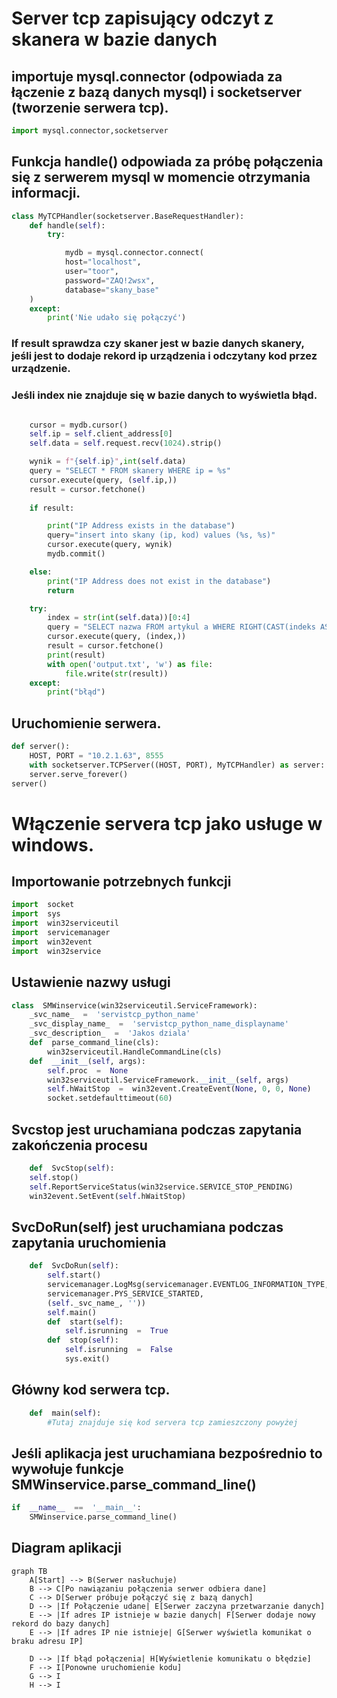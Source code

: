 # **Server tcp zapisujący odczyt z skanera w bazie danych**
## importuje mysql.connector (odpowiada za łączenie z bazą danych mysql) i socketserver (tworzenie serwera tcp).
```python
import mysql.connector,socketserver
```
## Funkcja handle() odpowiada za próbę połączenia się z serwerem mysql w momencie otrzymania informacji.
```python
class MyTCPHandler(socketserver.BaseRequestHandler):
	def handle(self):
		try:

			mydb = mysql.connector.connect(
			host="localhost",
			user="toor",
			password="ZAQ!2wsx",
			database="skany_base"
	)
	except:
		print('Nie udało się połączyć')
```
### If result sprawdza czy skaner jest w bazie danych skanery, jeśli jest to dodaje rekord ip urządzenia i odczytany kod przez urządzenie.
### Jeśli index nie znajduje się w bazie danych to wyświetla błąd.
```python

	cursor = mydb.cursor()
	self.ip = self.client_address[0]
	self.data = self.request.recv(1024).strip()

	wynik = f"{self.ip}",int(self.data)
	query = "SELECT * FROM skanery WHERE ip = %s"
	cursor.execute(query, (self.ip,))
	result = cursor.fetchone()
	
	if result:

		print("IP Address exists in the database")
		query="insert into skany (ip, kod) values (%s, %s)"
		cursor.execute(query, wynik)
		mydb.commit()

	else:
		print("IP Address does not exist in the database")
		return
```

```python
	try:
		index = str(int(self.data))[0:4]
		query = "SELECT nazwa FROM artykul a WHERE RIGHT(CAST(indeks AS CHAR), 4) = %s"
		cursor.execute(query, (index,))
		result = cursor.fetchone()
		print(result)
		with open('output.txt', 'w') as file:
			file.write(str(result))
	except:
		print("błąd")
```
## Uruchomienie serwera.
```python
def server():
	HOST, PORT = "10.2.1.63", 8555
	with socketserver.TCPServer((HOST, PORT), MyTCPHandler) as server:
	server.serve_forever()
server()
```




# **Włączenie servera tcp jako usługe w windows.**
## Importowanie potrzebnych funkcji
```python
import  socket
import  sys
import  win32serviceutil
import  servicemanager
import  win32event
import  win32service

```
## Ustawienie nazwy usługi 
```python
class  SMWinservice(win32serviceutil.ServiceFramework):
	_svc_name_  =  'servistcp_python_name'
	_svc_display_name_  =  'servistcp_python_name_displayname'
	_svc_description_  =  'Jakos dziala'
	def  parse_command_line(cls):
		win32serviceutil.HandleCommandLine(cls)
	def  __init__(self, args):
		self.proc  =  None
		win32serviceutil.ServiceFramework.__init__(self, args)
		self.hWaitStop  =  win32event.CreateEvent(None, 0, 0, None)
		socket.setdefaulttimeout(60)
```
## **Svcstop** jest uruchamiana podczas zapytania zakończenia procesu
```python
	def  SvcStop(self):
	self.stop()
	self.ReportServiceStatus(win32service.SERVICE_STOP_PENDING)
	win32event.SetEvent(self.hWaitStop)
```
## **SvcDoRun(self)** jest uruchamiana podczas zapytania uruchomienia 
```python
	def  SvcDoRun(self):
		self.start()
		servicemanager.LogMsg(servicemanager.EVENTLOG_INFORMATION_TYPE,
		servicemanager.PYS_SERVICE_STARTED,
		(self._svc_name_, ''))
		self.main()
		def  start(self):
			self.isrunning  =  True
		def  stop(self):
			self.isrunning  =  False
			sys.exit()
```
## Główny kod serwera tcp.
```python
	def  main(self):
		#Tutaj znajduje się kod servera tcp zamieszczony powyżej
```
## Jeśli aplikacja jest uruchamiana bezpośrednio to wywołuje funkcje SMWinservice.parse_command_line()
```python
if  __name__  ==  '__main__':
	SMWinservice.parse_command_line()
```



## **Diagram aplikacji**
```mermaid
graph TB
    A[Start] --> B(Serwer nasłuchuje)
    B --> C[Po nawiązaniu połączenia serwer odbiera dane]
    C --> D[Serwer próbuje połączyć się z bazą danych]
    D --> |If Połączenie udane| E[Serwer zaczyna przetwarzanie danych]
    E --> |If adres IP istnieje w bazie danych| F[Serwer dodaje nowy rekord do bazy danych]
    E --> |If adres IP nie istnieje| G[Serwer wyświetla komunikat o braku adresu IP]
    
    D --> |If błąd połączenia| H[Wyświetlenie komunikatu o błędzie]
    F --> I[Ponowne uruchomienie kodu]
    G --> I
    H --> I

```